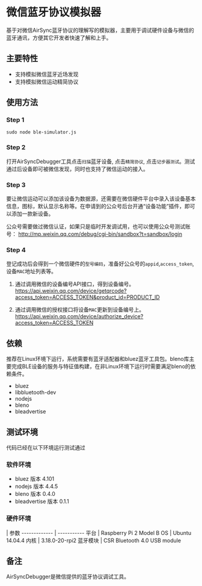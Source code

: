 # 微信蓝牙协议模拟器
基于对微信AirSync蓝牙协议的理解写的模拟器，主要用于调试硬件设备与微信的蓝牙通讯，方便其它开发者快速了解和上手。

## 主要特性
* 支持模拟微信蓝牙近场发现
* 支持模拟微信运动精简协议

## 使用方法
### Step 1
    sudo node ble-simulator.js
### Step 2
打开AirSyncDebugger工具点击`扫描`蓝牙设备, 点击`精简协议`, 点击`记步器测试`。测试通过后设备即可被微信发现，同时也支持了微信运动的接入。
### Step 3
要让微信运动可以添加该设备为数据源，还需要在微信硬件平台中录入该设备基本信息，图标，默认显示名称等。在申请到的公众号后台开通“设备功能”插件，即可以添加一款新设备。

公众号需要做过微信认证，如果只是临时开发调试用，也可以使用公众号测试账号：
http://mp.weixin.qq.com/debug/cgi-bin/sandbox?t=sandbox/login

### Step 4
登记成功后会得到一个微信硬件的`型号编码`，准备好公众号的`appid`,`access_token`,设备`MAC`地址列表等。

1. 通过调用微信的设备编号API接口，得到设备编号。
    https://api.weixin.qq.com/device/getqrcode?access_token=ACCESS_TOKEN&product_id=PRODUCT_ID

2. 通过调用微信的授权接口将设备`MAC`更新到设备编号上。
    https://api.weixin.qq.com/device/authorize_device?access_token=ACCESS_TOKEN

## 依赖

推荐在Linux环境下运行，系统需要有蓝牙适配器和bluez蓝牙工具包。bleno库主要完成BLE设备的服务与特征值构建，在非Linux环境下运行时需要满足bleno的依赖条件。

* bluez
* libbluetooth-dev
* nodejs
* bleno
* bleadvertise

## 测试环境

代码已经在以下环境运行测试通过

### 软件环境
* bluez 版本 4.101
* nodejs 版本 4.4.5
* bleno 版本 0.4.0
* bleadvertise 版本 0.1.1

### 硬件环境

 | 参数
------------- | -----------
平台 | Raspberry Pi 2 Model B
OS | Ubuntu 14.04.4
内核 | 3.18.0-20-rpi2
蓝牙模块 | CSR Bluetooth 4.0 USB module
 
## 备注
AirSyncDebugger是微信提供的蓝牙协议调试工具。
